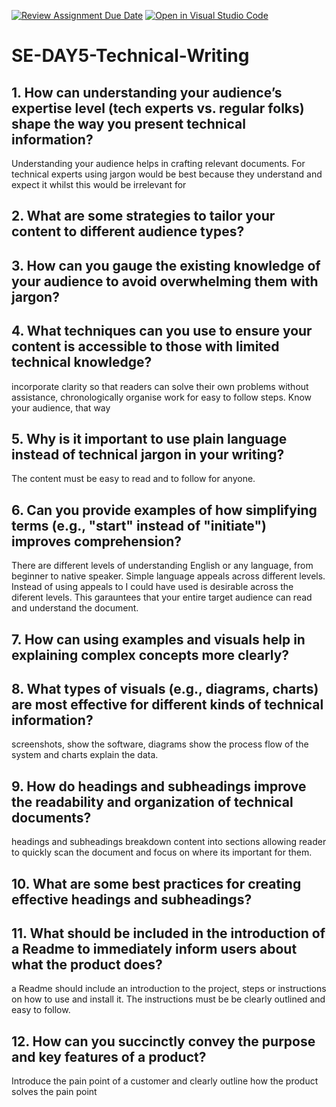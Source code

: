 [![Review Assignment Due Date](https://classroom.github.com/assets/deadline-readme-button-22041afd0340ce965d47ae6ef1cefeee28c7c493a6346c4f15d667ab976d596c.svg)](https://classroom.github.com/a/zsAR-pyY)
[![Open in Visual Studio Code](https://classroom.github.com/assets/open-in-vscode-2e0aaae1b6195c2367325f4f02e2d04e9abb55f0b24a779b69b11b9e10269abc.svg)](https://classroom.github.com/online_ide?assignment_repo_id=18906850&assignment_repo_type=AssignmentRepo)
# SE-DAY5-Technical-Writing
## 1. How can understanding your audience’s expertise level (tech experts vs. regular folks) shape the way you present technical information?
Understanding your audience helps in crafting relevant documents. For technical experts using jargon would be best because they understand and expect it whilst this would be irrelevant for

## 2. What are some strategies to tailor your content to different audience types?


## 3. How can you gauge the existing knowledge of your audience to avoid overwhelming them with jargon?


## 4. What techniques can you use to ensure your content is accessible to those with limited technical knowledge?
incorporate clarity so that readers can solve their own problems without assistance, chronologically organise work for easy to follow steps.  Know your audience, that way 

## 5. Why is it important to use plain language instead of technical jargon in your writing?
The content must be easy to read and to follow for anyone. 

## 6. Can you provide examples of how simplifying terms (e.g., "start" instead of "initiate") improves comprehension?
There are different levels of understanding English or any language, from beginner to native speaker. Simple language appeals across different levels. Instead of using appeals to I could have used is desirable across the diferent levels. This garauntees that your entire target audience can read and understand the document.

## 7. How can using examples and visuals help in explaining complex concepts more clearly?


## 8. What types of visuals (e.g., diagrams, charts) are most effective for different kinds of technical information?
screenshots, show the software, diagrams show the process flow of the system and charts explain the data.

## 9. How do headings and subheadings improve the readability and organization of technical documents?
headings and subheadings breakdown content into sections allowing reader to quickly scan the document and focus on where its important for them.

## 10. What are some best practices for creating effective headings and subheadings?


## 11. What should be included in the introduction of a Readme to immediately inform users about what the product does?
a Readme should include an introduction to the project, steps or instructions on how to use and install it. The instructions must be be clearly outlined and easy to follow.

## 12. How can you succinctly convey the purpose and key features of a product?
Introduce the pain point of a customer and clearly outline how the product solves the pain point
